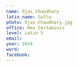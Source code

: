 ```yaml
---
name: Ojas Chaudhary
latin_name: Sulla
photo: Ojas-Chaudhary.jpg
office: Rex Certaminis
level: Latin 5
email: 
year: 2024
word: 
facebook: 
---
```


